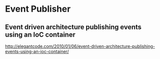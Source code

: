 # Event Publisher

## Event driven architecture publishing events using an IoC container
http://elegantcode.com/2010/01/06/event-driven-architecture-publishing-events-using-an-ioc-container/
